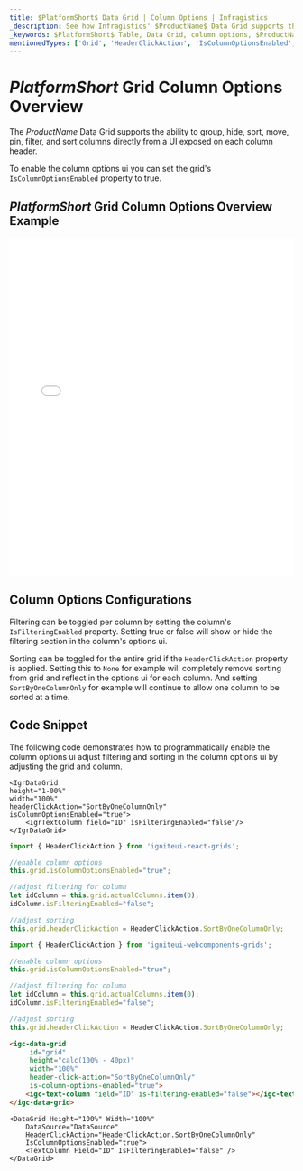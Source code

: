 ```yaml
---
title: $PlatformShort$ Data Grid | Column Options | Infragistics
_description: See how Infragistics' $ProductName$ Data Grid supports the ability to pin, move, filter, and sort columns individually through a drop down UI from each column header. Check out $ProductName$ table's column option!
_keywords: $PlatformShort$ Table, Data Grid, column options, $ProductName$, Infragistics
mentionedTypes: ['Grid', 'HeaderClickAction', 'IsColumnOptionsEnabled', 'IsFilteringEnabled', 'Column']
---
```


# $PlatformShort$ Grid Column Options Overview

The $ProductName$ Data Grid supports the ability to group, hide, sort, move, pin, filter, and sort columns directly from a UI exposed on each column header.

To enable the column options ui you can set the grid's `IsColumnOptionsEnabled` property to true.

## $PlatformShort$ Grid Column Options Overview Example

<div class="sample-container loading" style="height: 600px">
    <iframe id="data-grid-overview-sample-iframe" src='{environment:demosBaseUrl}/grids/data-grid-column-options' width="100%" height="100%" seamless frameBorder="0" onload="onXPlatSampleIframeContentLoaded(this);" alt="$PlatformShort$ Grid Column Options Overview Example"></iframe>
</div>
<sample-button src="grids/data-grid/column-options"></sample-button>

<div class="divider--half"></div>

## Column Options Configurations

Filtering can be toggled per column by setting the column's `IsFilteringEnabled` property. Setting true or false will show or hide the filtering section in the column's options ui.

Sorting can be toggled for the entire grid if the `HeaderClickAction` property is applied. Setting this to `None` for example will completely remove sorting from grid and reflect in the options ui for each column. And setting `SortByOneColumnOnly` for example will continue to allow one column to be sorted at a time.

## Code Snippet

The following code demonstrates how to programmatically enable the column options ui adjust filtering and sorting in the column options ui by adjusting the grid and column.

```tsx
<IgrDataGrid
height="1-00%"
width="100%"
headerClickAction="SortByOneColumnOnly"
isColumnOptionsEnabled="true">
    <IgrTextColumn field="ID" isFilteringEnabled="false"/>
</IgrDataGrid>
```

<!--React-->
```ts
import { HeaderClickAction } from 'igniteui-react-grids';

//enable column options
this.grid.isColumnOptionsEnabled="true";

//adjust filtering for column
let idColumn = this.grid.actualColumns.item(0);
idColumn.isFilteringEnabled="false";

//adjust sorting
this.grid.headerClickAction = HeaderClickAction.SortByOneColumnOnly;
```

<!--WebComponents-->
```ts
import { HeaderClickAction } from 'igniteui-webcomponents-grids';

//enable column options
this.grid.isColumnOptionsEnabled="true";

//adjust filtering for column
let idColumn = this.grid.actualColumns.item(0);
idColumn.isFilteringEnabled="false";

//adjust sorting
this.grid.headerClickAction = HeaderClickAction.SortByOneColumnOnly;
```

```html
<igc-data-grid
     id="grid"
     height="calc(100% - 40px)"
     width="100%"
     header-click-action="SortByOneColumnOnly"
     is-column-options-enabled="true">
    <igc-text-column field="ID" is-filtering-enabled="false"></igc-text-column>
</igc-data-grid>
```

```razor
<DataGrid Height="100%" Width="100%"    
    DataSource="DataSource"
    HeaderClickAction="HeaderClickAction.SortByOneColumnOnly"
    IsColumnOptionsEnabled="true">
    <TextColumn Field="ID" IsFilteringEnabled="false" />
</DataGrid>
```
